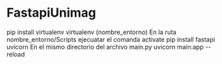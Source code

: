 # FastapiUnimag
pip install virtualenv 
virtualenv (nombre_entorno) 
En la ruta nombre_entorno/Scripts
ejecuatar el comanda activate
pip install fastapi uvicorn
En el mismo directorio del archivo main.py
uvicorn main:app --reload
